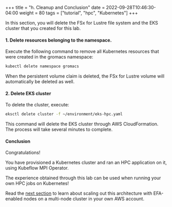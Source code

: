 +++
title = "h. Cleanup and Conclusion"
date = 2022-09-28T10:46:30-04:00
weight = 80
tags = ["tutorial", "hpc", "Kubernetes"]
+++

In this section, you will delete the FSx for Lustre file system and the EKS cluster that you created for this lab.

#### 1. Delete resources belonging to the namespace.

Execute the following command to remove all Kubernetes resources that were created in the gromacs namespace:

```bash
kubectl delete namespace gromacs
```

When the persistent volume claim is deleted, the FSx for Lustre volume will automatically be deleted as well.

#### 2. Delete EKS cluster

To delete the cluster, execute:

```bash
eksctl delete cluster -f ~/environment/eks-hpc.yaml
```

This command will delete the EKS cluster through AWS CloudFormation. The process will take several minutes to complete.

#### Conclusion

Congratulations!

You have provisioned a Kubernetes cluster and ran an HPC application on it, using Kubeflow MPI Operator. 

The experience obtained through this lab can be used when running your own HPC jobs on Kubernetes! 

Read the [next section](/09-hpc-kubernetes/09-homework.html) to learn about scaling out this architecture with EFA-enabled nodes on a multi-node cluster in your own AWS account.